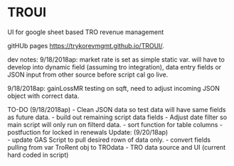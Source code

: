 # TROUI
UI for google sheet based TRO revenue management

gitHUb pages https://trykorevmgmt.github.io/TROUI/.


dev notes: 
9/18/2018ap: market rate is set as simple static var. will have to develop into dynamic field (assuming tro integration), data entry fields or JSON input from other source before script cal go live.

9/18/2018ap: gainLossMR testing on sqft, need to adjust incoming JSON object with correct data.

TO-DO (9/18/2018ap)
		- Clean JSON data so test data will have same fields as future data.
		- build out remaining script data fields
		- Adjust date filter so main script will only run on filterd data.
		- sort function for table columns
		- postfuction for locked in renewals
	Update: (9/20/18ap) 	
		- update GAS Script to pull desired rown of data only.
		- convert fields pulling from var TroRent obj to TROdata
		- TRO data source and UI (current hard coded in script)  


